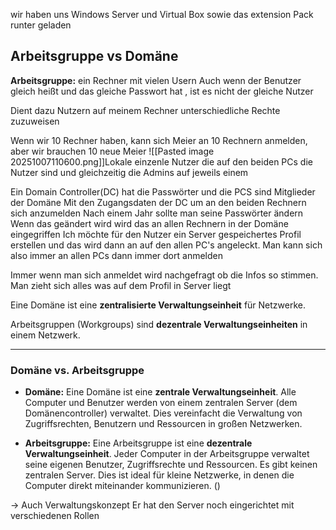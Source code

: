 
wir haben uns Windows Server
und Virtual Box sowie das extension Pack runter geladen

## Arbeitsgruppe vs Domäne
**Arbeitsgruppe:**
ein Rechner mit vielen Usern 
Auch wenn der Benutzer gleich heißt und das gleiche Passwort hat , ist es nicht der gleiche Nutzer


Dient dazu Nutzern auf meinem Rechner unterschiedliche Rechte zuzuweisen 

Wenn wir 10 Rechner haben, kann sich Meier an 10 Rechnern anmelden, aber wir brauchen 10 neue Meier
![[Pasted image 20251007110600.png]]Lokale einzenle Nutzer die auf den beiden PCs die Nutzer sind und gleichzeitig die Admins auf jeweils einem

Ein Domain Controller(DC) hat die Passwörter und die PCS sind Mitglieder der Domäne
Mit den Zugangsdaten der DC um an den beiden Rechnern sich anzumelden
Nach einem Jahr sollte man seine Passwörter ändern
Wenn das geändert wird wird das an allen Rechnern in der Domäne eingegriffen
Ich möchte für den Nutzer ein Server gespeichertes Profil erstellen und das wird dann an auf den allen PC's angeleckt. Man kann sich also immer an allen PCs dann immer dort anmelden

Immer wenn man sich anmeldet wird nachgefragt ob die Infos so stimmen. Man zieht sich alles was auf dem Profil in Server liegt

Eine Domäne ist eine **zentralisierte Verwaltungseinheit** für Netzwerke.

Arbeitsgruppen (Workgroups) sind **dezentrale Verwaltungseinheiten** in einem Netzwerk.

---

### Domäne vs. Arbeitsgruppe

- **Domäne:** Eine Domäne ist eine **zentrale Verwaltungseinheit**. Alle Computer und Benutzer werden von einem zentralen Server (dem Domänencontroller) verwaltet. Dies vereinfacht die Verwaltung von Zugriffsrechten, Benutzern und Ressourcen in großen Netzwerken.
    
- **Arbeitsgruppe:** Eine Arbeitsgruppe ist eine **dezentrale Verwaltungseinheit**. Jeder Computer in der Arbeitsgruppe verwaltet seine eigenen Benutzer, Zugriffsrechte und Ressourcen. Es gibt keinen zentralen Server. Dies ist ideal für kleine Netzwerke, in denen die Computer direkt miteinander kommunizieren. ()

-> Auch Verwaltungskonzept
Er hat den Server noch eingerichtet mit verschiedenen Rollen
